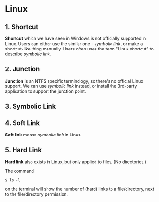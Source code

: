 # Linux


## 1. Shortcut
**Shortcut** which we have seen in Windows is not officially supported in Linux. Users can either use the similar one - *symbolic link*, or make a shortcut-like thing manually. Users often uses the term "Linux *shortcut*" to describe *symbolic link*.

## 2. Junction
**Junction** is an NTFS specific terminology, so there's no official Linux support. We can use *symbolic link* instead, or install the 3rd-party application to support the junction point.
## 3. Symbolic Link
## 4. Soft Link
**Soft link** means *symbolic link* in Linux.
## 5. Hard Link
**Hard link** also exists in Linux, but only applied to files. (No directories.)

The command

    $ ls -l

on the terminal will show the number of (hard) links to a file/directory, next to the file/directory permission.
